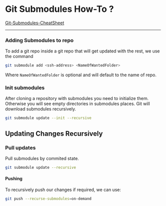 # Git Submodules How-To ?


[Git-Submodules-CheatSheet](https://codex.so/git-submodules-cheatsheet)

---



### Adding Submodules to repo

To add a git repo inside a git repo that will get updated with the rest, we use the command  

```bash
git submodule add <ssh-address> <NameOfWantedFolder>
```

Where `NameOfWantedFolder` is optional and will default to the name of repo.


### Init submodules

After cloning a repository with submodules you need to initialize them. Otherwise you will see empty directories in submodules places.
Git will download submodules recursively.


```bash
git submodule update --init --recursive
```



## Updating Changes Recursively

### Pull updates

Pull submodules by commited state.

```bash
git submodule update --recursive
```

#### Pushing

To recursively push our changes if required, we can use:  

```bash
git push --recurse-submodules=on-demand

```


